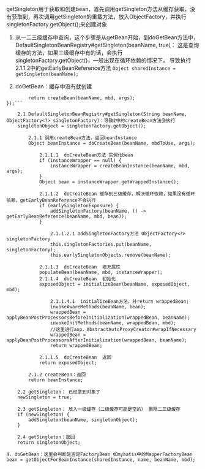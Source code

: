 getSingleton用于获取和创建bean，首先调用getSingleton方法从缓存获取，没有获取到，再次调用getSingleton的重载方法，放入ObjectFactory，并执行singletonFactory.getObject();来创建对象

1. 从一二三级缓存中查询，这个步骤是从getBean开始，到doGetBean方法中， DefaultSingletonBeanRegistry#getSingleton(beanName, true)：
这是查询缓存的方法，如果三级缓存中有的话，会执行singletonFactory.getObject()，一般出现在循环依赖的情况下，
导致执行2.1.1.2中的getEarlyBeanReference方法
```Object sharedInstance = getSingleton(beanName);```

2. doGetBean：缓存中没有就创建
```sharedInstance = getSingleton(beanName, () -> {
		return createBean(beanName, mbd, args);
});```

	2.1 DefaultSingletonBeanRegistry#getSingleton(String beanName, ObjectFactory<?> singletonFactory)：导致2中的createBean方法会执行
	singletonObject = singletonFactory.getObject();
	
		2.1.1 调用createBean方法，返回beanInstance
		Object beanInstance = doCreateBean(beanName, mbdToUse, args);
	
			2.1.1.1  doCreateBean方法 实例化bean
			if (instanceWrapper == null) {
				instanceWrapper = createBeanInstance(beanName, mbd, args);
			}
			Object bean = instanceWrapper.getWrappedInstance();
			
			2.1.1.2  doCreateBean 缓存到三级缓存，解决循环依赖，如果没有循环依赖，getEarlyBeanReference不会执行
			if (earlySingletonExposure) {
				addSingletonFactory(beanName, () -> getEarlyBeanReference(beanName, mbd, bean));
			}
			
				2.1.1.2.1 addSingletonFactory方法 ObjectFactory<?> singletonFactory
				this.singletonFactories.put(beanName, singletonFactory);
				this.earlySingletonObjects.remove(beanName);
			
			2.1.1.3  doCreateBean  填充属性
			populateBean(beanName, mbd, instanceWrapper);
			2.1.1.4  doCreateBean  初始化
			exposedObject = initializeBean(beanName, exposedObject, mbd);
			
				2.1.1.4.1  initializeBean方法，并return wrappedBean;
				invokeAwareMethods(beanName, bean);
				wrappedBean = applyBeanPostProcessorsBeforeInitialization(wrappedBean, beanName);
				invokeInitMethods(beanName, wrappedBean, mbd);
				//这里进行aop，AbstractAutoProxyCreator#wrapIfNecessary
				wrappedBean = applyBeanPostProcessorsAfterInitialization(wrappedBean, beanName);
				return wrappedBean;
			
			2.1.1.5  doCreateBean  返回	
			return exposedObject;
			
		2.1.2 createBean：返回
		return beanInstance;
	
	2.2 getSingleton： 已经拿到对象了
	newSingleton = true;

	2.3 getSingleton： 放入一级缓存（二级缓存可能是空的） 删除二三级缓存
	if (newSingleton) {
		addSingleton(beanName, singletonObject);
	}
	
 	2.4 getSingleton：返回
	return singletonObject;
				
4. doGetBean：这里会判断是否是FactoryBean 如mybatis中的MapperFactoryBean
bean = getObjectForBeanInstance(sharedInstance, name, beanName, mbd);
